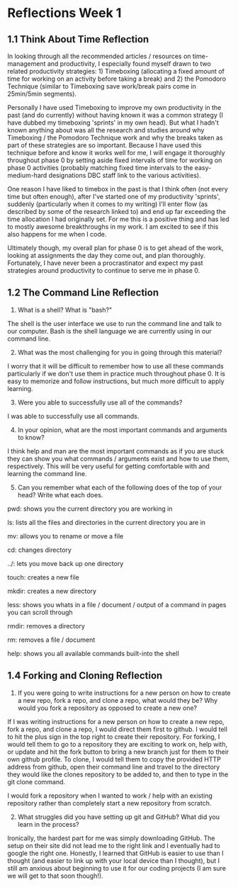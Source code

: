 # Reflections Week 1

## 1.1 Think About Time Reflection

In looking through all the recommended articles / resources on time-management and productivity, I especially found myself drawn to two related productivity strategies: 1) Timeboxing (allocating a fixed amount of time for working on an activity before taking a break) and 2) the Pomodoro Technique (similar to Timeboxing save work/break pairs come in 25min/5min segments).

Personally I have used Timeboxing to improve my own productivity in the past (and do currently) without having known it was a common strategy (I have dubbed my timeboxing 'sprints' in my own head). But what I hadn't known anything about was all the research and studies around why Timeboxing / the Pomodoro Technique work and why the breaks taken as part of these strategies are so important. Because I have used this technique before and know it works well for me, I will engage it thoroughly throughout phase 0 by setting aside fixed intervals of time for working on phase 0 activities (probably matching fixed time intervals to the easy-medium-hard designations DBC staff link to the various activities).

One reason I have liked to timebox in the past is that I think often (not every time but often enough), after I've started one of my productivity 'sprints', suddenly (particularly when it comes to my writing) I'll enter flow (as described by some of the research linked to) and end up far exceeding the time allocation I had originally set. For me this is a positive thing and has led to mostly awesome breakthroughs in my work. I am excited to see if this also happens for me when I code.

Ultimately though, my overall plan for phase 0 is to get ahead of the work, looking at assignments the day they come out, and plan thoroughly. Fortunately, I have never been a procrastinator and expect my past strategies around productivity to continue to serve me in phase 0.

## 1.2 The Command Line Reflection

1. What is a shell? What is "bash?"

The shell is the user interface we use to run the command line and talk to our computer. Bash is the shell language we are currently using in our command line.

2. What was the most challenging for you in going through this material?

I worry that it will be difficult to remember how to use all these commands particularly if we don't use them in practice much throughout phase 0. It is easy to memorize and follow instructions, but much more difficult to apply learning.

3. Were you able to successfully use all of the commands?

I was able to successfully use all commands.

4. In your opinion, what are the most important commands and arguments to know?

I think help and man are the most important commands as if you are stuck they can show you what commands / arguments exist and how to use them, respectively. This will be very useful for getting comfortable with and learning the command line.

5. Can you remember what each of the following does of the top of your head? Write what each does.

pwd: shows you the current directory you are working in

ls: lists all the files and directories in the current directory you are in

mv: allows you to rename or move a file

cd: changes directory

../: lets you move back up one directory

touch: creates a new file

mkdir: creates a new directory

less: shows you whats in a file / document / output of a command in pages you can scroll through

rmdir: removes a directory

rm: removes a file / document

help: shows you all available commands built-into the shell

## 1.4 Forking and Cloning Reflection

1. If you were going to write instructions for a new person on how to create a new repo, fork a repo, and clone a repo, what would they be? Why would you fork a repository as opposed to create a new one?

If I was writing instructions for a new person on how to create a new repo, fork a repo, and clone a repo, I would direct them first to github. I would tell to hit the plus sign in the top right to create their repository. For forking, I would tell them to go to a repository they are exciting to work on, help with, or update and hit the fork button to bring a new branch just for them to their own github profile. To clone, I would tell them to copy the provided HTTP address from github, open their command line and travel to the directory they would like the clones repository to be added to, and then to type in the git clone <HTTP address> command.

I would fork a repository when I wanted to work / help with an existing repository rather than completely start a new repository from scratch.

2. What struggles did you have setting up git and GitHub? What did you learn in the process?

Ironically, the hardest part for me was simply downloading GitHub. The setup on their site did not lead me to the right link and I eventually had to google the right one. Honestly, I learned that GitHub is easier to use than I thought (and easier to link up with your local device than I thought), but I still am anxious about beginning to use it for our coding projects (I am sure we will get to that soon though!).